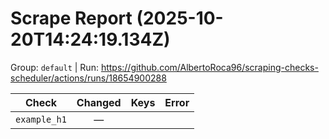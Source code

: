 # Scrape Report (2025-10-20T14:24:19.134Z)

Group: `default`  |  Run: https://github.com/AlbertoRoca96/scraping-checks-scheduler/actions/runs/18654900288

| Check | Changed | Keys | Error |
|---|:---:|:--|:--|
| `example_h1` | — |  |  |
